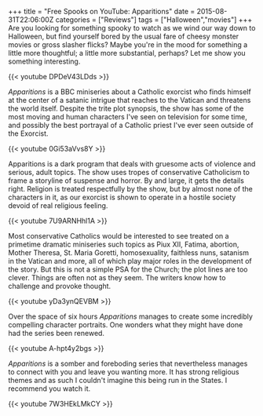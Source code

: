 +++
title = "Free Spooks on YouTube: Apparitions"
date = 2015-08-31T22:06:00Z
categories = ["Reviews"]
tags = ["Halloween","movies"]
+++
Are you looking for something spooky to watch as we wind our way down to Halloween, but find yourself bored by the usual fare of cheesy monster movies or gross slasher flicks? Maybe you're in the mood for something a little more thoughtful; a little more substantial, perhaps? Let me show you something interesting.

{{< youtube DPDeV43LDds >}}

<!--more-->

*Apparitions* is a BBC miniseries about a Catholic exorcist who finds himself at the center of a satanic intrigue that reaches to the Vatican and threatens the world itself. Despite the trite plot synopsis, the show has some of the most moving and human characters I've seen on television for some time, and possibly the best portrayal of a Catholic priest I've ever seen outside of the Exorcist.

{{< youtube 0Gi53aVvs8Y >}}

Apparitions is a dark program that deals with gruesome acts of violence and serious, adult topics. The show uses tropes of conservative Catholicism to frame a storyline of suspense and horror. By and large, it gets the details right. Religion is treated respectfully by the show, but by almost none of the characters in it, as our exorcist is shown to operate in a hostile society devoid of real religious feeling.

{{< youtube 7U9ARNHhl1A >}}

Most conservative Catholics would be interested to see treated on a primetime dramatic miniseries such topics as Piux XII, Fatima, abortion, Mother Theresa, St. Maria Goretti, homosexuality, faithless nuns, satanism in the Vatican and more, all of which play major roles in the development of the story. But this is not a simple PSA for the Church; the plot lines are too clever. Things are often not as they seem. The writers know how to challenge and provoke thought.

{{< youtube yDa3ynQEVBM >}}

Over the space of six hours *Apparitions* manages to create some incredibly compelling character portraits. One wonders what they might have done had the series been renewed.

{{< youtube A-hpt4y2bgs >}}

*Apparitions* is a somber and foreboding series that nevertheless manages to connect with you and leave you wanting more. It has strong religious themes and as such I couldn't imagine this being run in the States. I recommend you watch it.

{{< youtube 7W3HEkLMkCY >}}
